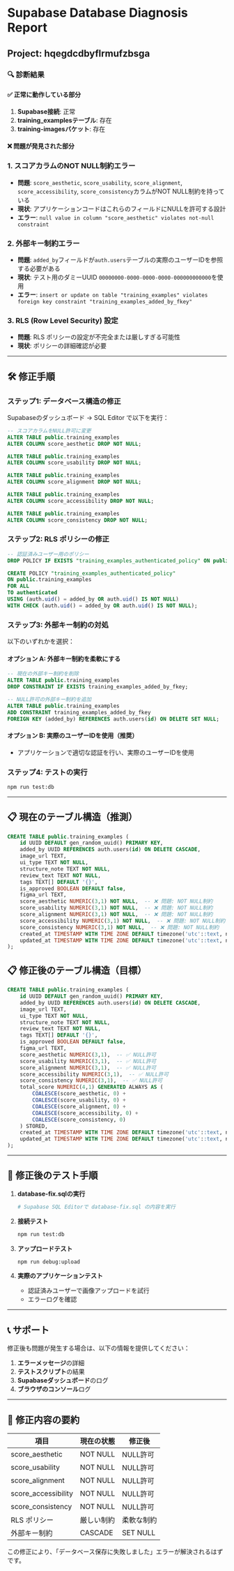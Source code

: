 # Supabase Database Diagnosis Report
## Project: hqegdcdbyflrmufzbsga

### 🔍 **診断結果**

#### ✅ **正常に動作している部分**
1. **Supabase接続**: 正常
2. **training_examplesテーブル**: 存在
3. **training-imagesバケット**: 存在

#### ❌ **問題が発見された部分**

### 1. **スコアカラムのNOT NULL制約エラー**
- **問題**: `score_aesthetic`, `score_usability`, `score_alignment`, `score_accessibility`, `score_consistency`カラムがNOT NULL制約を持っている
- **現状**: アプリケーションコードはこれらのフィールドにNULLを許可する設計
- **エラー**: `null value in column "score_aesthetic" violates not-null constraint`

### 2. **外部キー制約エラー**
- **問題**: `added_by`フィールドが`auth.users`テーブルの実際のユーザーIDを参照する必要がある
- **現状**: テスト用のダミーUUID `00000000-0000-0000-0000-000000000000`を使用
- **エラー**: `insert or update on table "training_examples" violates foreign key constraint "training_examples_added_by_fkey"`

### 3. **RLS (Row Level Security) 設定**
- **問題**: RLS ポリシーの設定が不完全または厳しすぎる可能性
- **現状**: ポリシーの詳細確認が必要

---

## 🛠️ **修正手順**

### ステップ1: データベース構造の修正
Supabaseのダッシュボード → SQL Editor で以下を実行：

```sql
-- スコアカラムをNULL許可に変更
ALTER TABLE public.training_examples 
ALTER COLUMN score_aesthetic DROP NOT NULL;

ALTER TABLE public.training_examples 
ALTER COLUMN score_usability DROP NOT NULL;

ALTER TABLE public.training_examples 
ALTER COLUMN score_alignment DROP NOT NULL;

ALTER TABLE public.training_examples 
ALTER COLUMN score_accessibility DROP NOT NULL;

ALTER TABLE public.training_examples 
ALTER COLUMN score_consistency DROP NOT NULL;
```

### ステップ2: RLS ポリシーの修正
```sql
-- 認証済みユーザー用のポリシー
DROP POLICY IF EXISTS "training_examples_authenticated_policy" ON public.training_examples;

CREATE POLICY "training_examples_authenticated_policy" 
ON public.training_examples 
FOR ALL 
TO authenticated
USING (auth.uid() = added_by OR auth.uid() IS NOT NULL)
WITH CHECK (auth.uid() = added_by OR auth.uid() IS NOT NULL);
```

### ステップ3: 外部キー制約の対処
以下のいずれかを選択：

#### オプション A: 外部キー制約を柔軟にする
```sql
-- 現在の外部キー制約を削除
ALTER TABLE public.training_examples 
DROP CONSTRAINT IF EXISTS training_examples_added_by_fkey;

-- NULL許可の外部キー制約を追加
ALTER TABLE public.training_examples 
ADD CONSTRAINT training_examples_added_by_fkey 
FOREIGN KEY (added_by) REFERENCES auth.users(id) ON DELETE SET NULL;
```

#### オプション B: 実際のユーザーIDを使用（推奨）
- アプリケーションで適切な認証を行い、実際のユーザーIDを使用

### ステップ4: テストの実行
```bash
npm run test:db
```

---

## 📋 **現在のテーブル構造（推測）**

```sql
CREATE TABLE public.training_examples (
    id UUID DEFAULT gen_random_uuid() PRIMARY KEY,
    added_by UUID REFERENCES auth.users(id) ON DELETE CASCADE,
    image_url TEXT,
    ui_type TEXT NOT NULL,
    structure_note TEXT NOT NULL,
    review_text TEXT NOT NULL,
    tags TEXT[] DEFAULT '{}',
    is_approved BOOLEAN DEFAULT false,
    figma_url TEXT,
    score_aesthetic NUMERIC(3,1) NOT NULL,  -- ❌ 問題: NOT NULL制約
    score_usability NUMERIC(3,1) NOT NULL,  -- ❌ 問題: NOT NULL制約
    score_alignment NUMERIC(3,1) NOT NULL,  -- ❌ 問題: NOT NULL制約
    score_accessibility NUMERIC(3,1) NOT NULL,  -- ❌ 問題: NOT NULL制約
    score_consistency NUMERIC(3,1) NOT NULL,  -- ❌ 問題: NOT NULL制約
    created_at TIMESTAMP WITH TIME ZONE DEFAULT timezone('utc'::text, now()) NOT NULL,
    updated_at TIMESTAMP WITH TIME ZONE DEFAULT timezone('utc'::text, now()) NOT NULL
);
```

## 📋 **修正後のテーブル構造（目標）**

```sql
CREATE TABLE public.training_examples (
    id UUID DEFAULT gen_random_uuid() PRIMARY KEY,
    added_by UUID REFERENCES auth.users(id) ON DELETE CASCADE,
    image_url TEXT,
    ui_type TEXT NOT NULL,
    structure_note TEXT NOT NULL,
    review_text TEXT NOT NULL,
    tags TEXT[] DEFAULT '{}',
    is_approved BOOLEAN DEFAULT false,
    figma_url TEXT,
    score_aesthetic NUMERIC(3,1),  -- ✅ NULL許可
    score_usability NUMERIC(3,1),  -- ✅ NULL許可
    score_alignment NUMERIC(3,1),  -- ✅ NULL許可
    score_accessibility NUMERIC(3,1),  -- ✅ NULL許可
    score_consistency NUMERIC(3,1),  -- ✅ NULL許可
    total_score NUMERIC(4,1) GENERATED ALWAYS AS (
        COALESCE(score_aesthetic, 0) + 
        COALESCE(score_usability, 0) + 
        COALESCE(score_alignment, 0) + 
        COALESCE(score_accessibility, 0) + 
        COALESCE(score_consistency, 0)
    ) STORED,
    created_at TIMESTAMP WITH TIME ZONE DEFAULT timezone('utc'::text, now()) NOT NULL,
    updated_at TIMESTAMP WITH TIME ZONE DEFAULT timezone('utc'::text, now()) NOT NULL
);
```

---

## 🔄 **修正後のテスト手順**

1. **database-fix.sqlの実行**
   ```bash
   # Supabase SQL Editorで database-fix.sql の内容を実行
   ```

2. **接続テスト**
   ```bash
   npm run test:db
   ```

3. **アップロードテスト**
   ```bash
   npm run debug:upload
   ```

4. **実際のアプリケーションテスト**
   - 認証済みユーザーで画像アップロードを試行
   - エラーログを確認

---

## 📞 **サポート**

修正後も問題が発生する場合は、以下の情報を提供してください：

1. **エラーメッセージ**の詳細
2. **テストスクリプト**の結果
3. **Supabaseダッシュボード**のログ
4. **ブラウザのコンソール**ログ

---

## 📝 **修正内容の要約**

| 項目 | 現在の状態 | 修正後 |
|------|------------|---------|
| score_aesthetic | NOT NULL | NULL許可 |
| score_usability | NOT NULL | NULL許可 |
| score_alignment | NOT NULL | NULL許可 |
| score_accessibility | NOT NULL | NULL許可 |
| score_consistency | NOT NULL | NULL許可 |
| RLS ポリシー | 厳しい制約 | 柔軟な制約 |
| 外部キー制約 | CASCADE | SET NULL |

この修正により、「データベース保存に失敗しました」エラーが解決されるはずです。